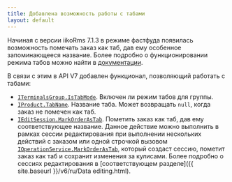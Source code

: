 ```yaml
---
title: Добавлена возможность работы с табами
layout: default
---
```


Начиная с версии iikoRms 7.1.3 в режиме фастфуда появилась возможность помечать заказ как таб, дав ему особенное запоминающееся название. Более подробно о функционировании режима табов можно найти в [документации](https://ru.iiko.help/articles/#!iikofront-7-1/topic-69/q/%D1%82%D0%B0%D0%B1%D1%8B/qid/278231/qp/1).

В связи с этим в API V7 добавлен функционал, позволяющий работать с табами:

- [`ITerminalsGroup.IsTabMode`](https://iiko.github.io/front.api.sdk/v7/html/P_Resto_Front_Api_Data_Organization_ITerminalsGroup_IsTabMode.htm). Включен ли режим табов для группы.
- [`IProduct.TabName`](https://iiko.github.io/front.api.sdk/v7/html/P_Resto_Front_Api_Data_Orders_IOrder_TabName.htm). Название таба. Может возвращать `null`, когда заказ не помечен как таб.
- [`IEditSession.MarkOrderAsTab`](https://iiko.github.io/front.api.sdk/v7/html/M_Resto_Front_Api_Editors_IEditSession_MarkOrderAsTab.htm). Пометить заказ как таб, дав ему соответствующее название. 
Данное действие можно выполнить в рамках сессии редактирования при выполнении нескольких действий с заказом или одной строчкой вызовом [`IOperationService.MarkOrderAsTab`](https://iiko.github.io/front.api.sdk/v7/html/M_Resto_Front_Api_Extensions_OperationServiceExtensions_MarkOrderAsTab.htm), который создаст сессию, пометит заказ как таб и сохранит изменения за кулисами. 
Более подробно о сессиях редактирования в [соответствующем разделе]({{ site.baseurl }}/v6/ru/Data editing.html).
